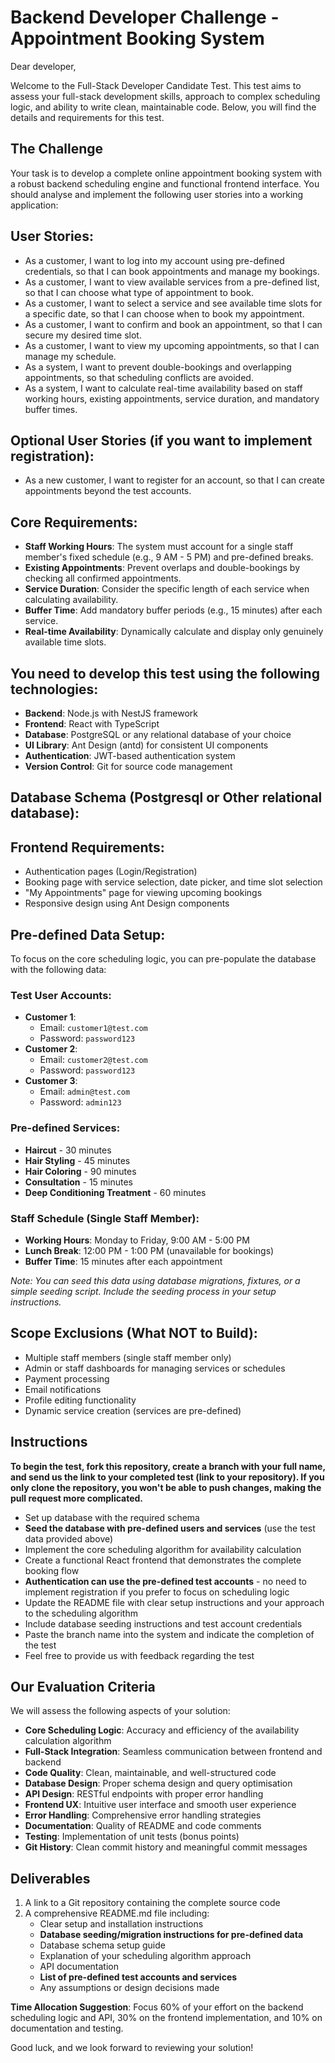 # Backend Developer Challenge - Appointment Booking System

Dear developer,

Welcome to the Full-Stack Developer Candidate Test. This test aims to assess your full-stack development skills, approach to complex scheduling logic, and ability to write clean, maintainable code. Below, you will find the details and requirements for this test.

## **The Challenge**

Your task is to develop a complete online appointment booking system with a robust backend scheduling engine and functional frontend interface. You should analyse and implement the following user stories into a working application:

## **User Stories:**

* As a customer, I want to log into my account using pre-defined credentials, so that I can book appointments and manage my bookings.
* As a customer, I want to view available services from a pre-defined list, so that I can choose what type of appointment to book.
* As a customer, I want to select a service and see available time slots for a specific date, so that I can choose when to book my appointment.
* As a customer, I want to confirm and book an appointment, so that I can secure my desired time slot.
* As a customer, I want to view my upcoming appointments, so that I can manage my schedule.
* As a system, I want to prevent double-bookings and overlapping appointments, so that scheduling conflicts are avoided.
* As a system, I want to calculate real-time availability based on staff working hours, existing appointments, service duration, and mandatory buffer times.

## **Optional User Stories (if you want to implement registration):**

* As a new customer, I want to register for an account, so that I can create appointments beyond the test accounts.

## **Core Requirements:**

* **Staff Working Hours**: The system must account for a single staff member's fixed schedule (e.g., 9 AM - 5 PM) and pre-defined breaks.
* **Existing Appointments**: Prevent overlaps and double-bookings by checking all confirmed appointments.
* **Service Duration**: Consider the specific length of each service when calculating availability.
* **Buffer Time**: Add mandatory buffer periods (e.g., 15 minutes) after each service.
* **Real-time Availability**: Dynamically calculate and display only genuinely available time slots.

## **You need to develop this test using the following technologies:**

* **Backend**: Node.js with NestJS framework
* **Frontend**: React with TypeScript
* **Database**: PostgreSQL or any relational database of your choice
* **UI Library**: Ant Design (antd) for consistent UI components
* **Authentication**: JWT-based authentication system
* **Version Control**: Git for source code management


## **Database Schema (Postgresql or Other relational database):**

## **Frontend Requirements:**

* Authentication pages (Login/Registration)
* Booking page with service selection, date picker, and time slot selection
* "My Appointments" page for viewing upcoming bookings
* Responsive design using Ant Design components

## **Pre-defined Data Setup:**

To focus on the core scheduling logic, you can pre-populate the database with the following data:

### **Test User Accounts:**
* **Customer 1**:
    - Email: `customer1@test.com`
    - Password: `password123`
* **Customer 2**:
    - Email: `customer2@test.com`
    - Password: `password123`
* **Customer 3**:
    - Email: `admin@test.com`
    - Password: `admin123`

### **Pre-defined Services:**
* **Haircut** - 30 minutes
* **Hair Styling** - 45 minutes
* **Hair Coloring** - 90 minutes
* **Consultation** - 15 minutes
* **Deep Conditioning Treatment** - 60 minutes

### **Staff Schedule (Single Staff Member):**
* **Working Hours**: Monday to Friday, 9:00 AM - 5:00 PM
* **Lunch Break**: 12:00 PM - 1:00 PM (unavailable for bookings)
* **Buffer Time**: 15 minutes after each appointment

*Note: You can seed this data using database migrations, fixtures, or a simple seeding script. Include the seeding process in your setup instructions.*

## **Scope Exclusions (What NOT to Build):**

* Multiple staff members (single staff member only)
* Admin or staff dashboards for managing services or schedules
* Payment processing
* Email notifications
* Profile editing functionality
* Dynamic service creation (services are pre-defined)

## **Instructions**

**To begin the test, fork this repository, create a branch with your full name, and send us the link to your completed test (link to your repository). If you only clone the repository, you won't be able to push changes, making the pull request more complicated.**

* Set up database with the required schema
* **Seed the database with pre-defined users and services** (use the test data provided above)
* Implement the core scheduling algorithm for availability calculation
* Create a functional React frontend that demonstrates the complete booking flow
* **Authentication can use the pre-defined test accounts** - no need to implement registration if you prefer to focus on scheduling logic
* Update the README file with clear setup instructions and your approach to the scheduling algorithm
* Include database seeding instructions and test account credentials
* Paste the branch name into the system and indicate the completion of the test
* Feel free to provide us with feedback regarding the test

## **Our Evaluation Criteria**

We will assess the following aspects of your solution:

* **Core Scheduling Logic**: Accuracy and efficiency of the availability calculation algorithm
* **Full-Stack Integration**: Seamless communication between frontend and backend
* **Code Quality**: Clean, maintainable, and well-structured code
* **Database Design**: Proper schema design and query optimisation
* **API Design**: RESTful endpoints with proper error handling
* **Frontend UX**: Intuitive user interface and smooth user experience
* **Error Handling**: Comprehensive error handling strategies
* **Documentation**: Quality of README and code comments
* **Testing**: Implementation of unit tests (bonus points)
* **Git History**: Clean commit history and meaningful commit messages

## **Deliverables**

1. A link to a Git repository containing the complete source code
2. A comprehensive README.md file including:
    * Clear setup and installation instructions
    * **Database seeding/migration instructions for pre-defined data**
    * Database schema setup guide
    * Explanation of your scheduling algorithm approach
    * API documentation
    * **List of pre-defined test accounts and services**
    * Any assumptions or design decisions made

**Time Allocation Suggestion**: Focus 60% of your effort on the backend scheduling logic and API, 30% on the frontend implementation, and 10% on documentation and testing.

Good luck, and we look forward to reviewing your solution!